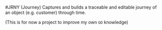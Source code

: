#JRNY (Journey)
Captures and builds a traceable and editable journey of an object (e.g. customer) through time.

(This is for now a project to improve my own `GO` knowledge)
